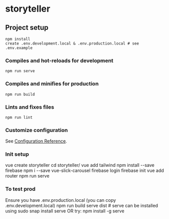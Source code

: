 # storyteller

## Project setup
```
npm install
create .env.development.local & .env.production.local # see .env.example
```

### Compiles and hot-reloads for development
```
npm run serve
```

### Compiles and minifies for production
```
npm run build
```

### Lints and fixes files
```
npm run lint
```

### Customize configuration
See [Configuration Reference](https://cli.vuejs.org/config/).


### Init setup
vue create storyteller
cd storyteller/
vue add tailwind
npm install --save firebase
npm i --save vue-slick-carousel
firebase login
firebase init
vue add router
npm run serve

### To test prod
Ensure you have .env.production.local (you can copy .env.development.local)
npm run build
serve dist # serve can be installed using sudo snap install serve OR try: npm install -g serve